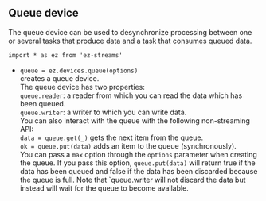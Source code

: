 ## Queue device

The queue device can be used to desynchronize processing between one or several tasks that produce
data and a task that consumes queued data.

`import * as ez from 'ez-streams'`

* `queue = ez.devices.queue(options)`  
  creates a queue device.  
  The queue device has two properties:  
  `queue.reader`: a reader from which you can read the data which has been queued.  
  `queue.writer`:  a writer to which you can write data.  
  You can also interact with the queue with the following non-streaming API:  
  `data = queue.get(_)` gets the next item from the queue.  
  `ok = queue.put(data)` adds an item to the queue (synchronously).  
  You can pass a `max` option through the `options` parameter when creating the queue. 
  If you pass this option, `queue.put(data)` will return true if the data has been queued and false if 
  the data has been discarded because the queue is full. 
  Note that `queue.writer will not discard the data but instead will wait for the queue to become available. 
